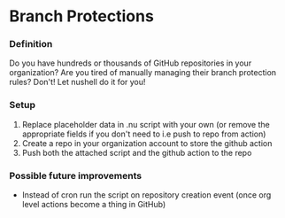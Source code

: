 # Branch Protections

### Definition

Do you have hundreds or thousands of GitHub repositories in your organization? Are you tired of manually managing their branch protection rules? Don't! Let nushell do it for you!

### Setup
1. Replace placeholder data in .nu script with your own (or remove the appropriate fields if you don't need to i.e push to repo from action)
1. Create a repo in your organization account to store the github action
1. Push both the attached script and the github action to the repo
### Possible future improvements
* Instead of cron run the script on repository creation event (once org level actions become a thing in GitHub)